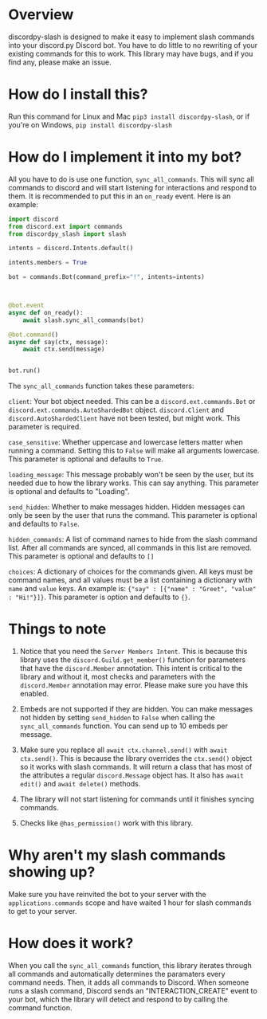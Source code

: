 # Overview

discordpy-slash is designed to make it easy to implement slash commands into your discord.py Discord bot. You have to do little to no rewriting of your existing commands for this to work. This library may have bugs, and if you find any, please make an issue. 



# How do I install this?

Run this command for Linux and Mac `pip3 install discordpy-slash`, or if you're on Windows, `pip install discordpy-slash`


# How do I implement it into my bot?

All you have to do is use one function, `sync_all_commands`. This will sync all commands to discord and will start listening for interactions and respond to them. It is recommended to put this in an `on_ready` event. Here is an example:



```python
import discord
from discord.ext import commands
from discordpy_slash import slash

intents = discord.Intents.default()

intents.members = True

bot = commands.Bot(command_prefix="!", intents=intents)



@bot.event
async def on_ready():
    await slash.sync_all_commands(bot)

@bot.command()
async def say(ctx, message):
    await ctx.send(message)


bot.run()
```

The `sync_all_commands` function takes these parameters:

`client`: Your bot object needed. This can be a `discord.ext.commands.Bot` or `discord.ext.commands.AutoShardedBot` object. `discord.Client` and `discord.AutoShardedClient` have not been tested, but might work. This parameter is required.

`case_sensitive`: Whether uppercase and lowercase letters matter when running a command. Setting this to 
`False` will make all arguments lowercase. This parameter is optional and defaults to `True`. 


`loading_message`: This message probably won't be seen by the user, but its needed due to how the library works. This can say anything. This parameter is optional and defaults to "Loading".

`send_hidden`: Whether to make messages hidden. Hidden messages can only be seen by the user that runs the command. This parameter is optional and defaults to `False`. 

`hidden_commands`: A list of command names to hide from the slash command list. After all commands are synced, all commands in this list are removed. This parameter is optional and defaults to `[]`

`choices`: A dictionary of choices for the commands given. All keys must be command names, and all values must be a list containing a dictionary with  `name` and `value` keys. An example is: `{"say" : [{"name" : "Greet", "value" : "Hi!"}]}`. This parameter is option and defaults to `{}`.
# Things to note


1. Notice that you need the `Server Members Intent`. This is because this library uses the `discord.Guild.get_member()` function for parameters that have the `discord.Member` annotation. This intent is critical to the library and without it, most checks and parameters with the `discord.Member` annotation may error. Please make sure you have this enabled.


2. Embeds are not supported if they are hidden. You can make messages not hidden by setting `send_hidden` to `False` when calling the `sync_all_commands` function. You can send up to 10 embeds per message.


3. Make sure you replace all `await ctx.channel.send()` with `await ctx.send()`. This is because the library overrides the `ctx.send()` object so it works with slash commands. It will return a class that has most of the attributes a regular `discord.Message` object has. It also has `await edit()` and `await delete()` methods.


4. The library will not start listening for commands until it finishes syncing commands.

5. Checks like `@has_permission()` work with this library. 

# Why aren't my slash commands showing up?

Make sure you have reinvited the bot to your server with the `applications.commands` scope and have waited 1 hour for slash commands to get to your server. 

# How does it work?

When you call the `sync_all_commands` function, this library iterates through all commands and automatically determines the paramaters every command needs. Then, it adds all commands to Discord. When someone runs a slash command, Discord sends an "INTERACTION_CREATE" event to your bot, which the library will detect and respond to by calling the command function.